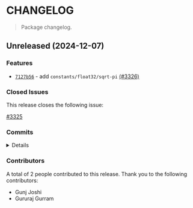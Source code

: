 # CHANGELOG

> Package changelog.

<section class="release" id="unreleased">

## Unreleased (2024-12-07)

<section class="features">

### Features

-   [`7127b56`](https://github.com/stdlib-js/stdlib/commit/7127b567c3fba95eb1e923e763569ba4b58ed262) - add `constants/float32/sqrt-pi` [(#3326)](https://github.com/stdlib-js/stdlib/pull/3326)

</section>

<!-- /.features -->

<section class="issues">

### Closed Issues

This release closes the following issue:

[#3325](https://github.com/stdlib-js/stdlib/issues/3325)

</section>

<!-- /.issues -->

<section class="commits">

### Commits

<details>

-   [`7127b56`](https://github.com/stdlib-js/stdlib/commit/7127b567c3fba95eb1e923e763569ba4b58ed262) - **feat:** add `constants/float32/sqrt-pi` [(#3326)](https://github.com/stdlib-js/stdlib/pull/3326) _(by Gururaj Gurram, Gunj Joshi)_

</details>

</section>

<!-- /.commits -->

<section class="contributors">

### Contributors

A total of 2 people contributed to this release. Thank you to the following contributors:

-   Gunj Joshi
-   Gururaj Gurram

</section>

<!-- /.contributors -->

</section>

<!-- /.release -->

